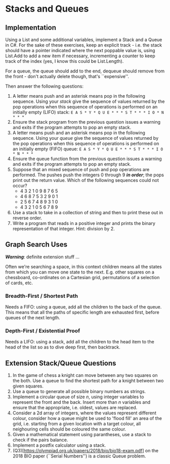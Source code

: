 # Stacks and Queues

## Implementation

Using a List<T> and some additional variables, implement a Stack and a Queue in C#. For the sake of these exercises, keep an explicit track - i.e. the stack should have a pointer indicated where the next poppable value is, using List.Add to add a new item if necessary, incrementing a counter to keep track of the index (yes, I know this could be List.Length). 

For a queue, the queue should add to the end, dequeue should remove from the front - don't actually delete though, that's ``expensive''.
  
Then answer the following questions: 
  
1.  A letter means push and an asterisk means pop in the following sequence. Using your *stack* give the sequence of values returned by the pop operations when this sequence of operations is performed on an initially empty (LIFO) stack: `E A S * Y * Q U E * * * S T * * * I O * N * * *`
1.  Ensure the stack program from the previous question issues a warning and exits if the program attempts to pop an empty stack.
1.  A letter means push and an asterisk means pop in the following sequence. Using your *queue* give the sequence of values returned by the pop operations when this sequence of  operations is performed on an initially empty (FIFO) queue: `E A S * Y * Q U E * * * S T * * * I O * N * * *`
1.  Ensure the queue function from the previous question issues a warning and exits if the program attempts to pop an empty stack.
1. Suppose that an mixed sequence of push and pop operations are performed. The pushes push the integers 0 through 9 ***in order***; the pops print out the return value. Which of the following sequences could not occur?
    - 4 3 2 1 0 9 8 7 6 5
    - 4 6 8 7 5 3 2 9 0 1 
    - 2 5 6 7 4 8 9 3 1 0
    - 4 3 2 1 0 5 6 7 8 9  
1. Use a stack to take in a collection of string and then to print these out in reverse order. 
1. Write a program that reads in a positive integer and prints the binary representation of that integer.  Hint: division by 2.
  
  
## Graph Search Uses

***Warning***: definite extension stuff ... 
  
Often we're searching a space, in this context children means all the states from which you can move one state to the next. E.g. other squares on a chessboard, co-ordinates on a Cartesian grid, permutations of a selection of cards, etc.
  
### Breadth-First / Shortest Path

Needs a FIFO: using a queue, add all the children to the back of the queue. This means that all the paths of specific length are exhausted first, before queues of the next length. 

### Depth-First / Existential Proof

Needs a LIFO: using a stack, add all the children to the head item to the head of the list so as to dive deep first, then backtrack. 

## Extension Stack/Queue Questions

1. In the game of chess a knight can move between any two squares on the both. Use a queue to find the shortest path for a knight between two given squares. 
1. Use a queue to generate all possible binary numbers as strings. 
1. Implement a circular queue of size _n_, using integer variables to represent the front and the back. Insert more than _n_ variables and ensure that the appropriate, i.e. oldest, values are replaced. 
1. Consider a 2d array of integers, where the values represent different colour, consider how a queue might be used to 'flood fill' an area of the grid, i.e. starting from a given location with a target colour, all neighouring cells should be coloured the same colour. 
1. Given a mathematical statement using parantheses, use a stack to check if the pairs balance.  
1. Implement a postfix calculator using a stack. 
1. (Q3)[https://olympiad.org.uk/papers/2018/bio/bio18-exam.pdf] on the 2018 BIO paper (``Serial Numbers'') is a classic Queue problem. 
